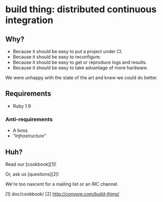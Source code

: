 # build thing: distributed continuous integration

## Why?

* Because it should be easy to put a project under CI.
* Because it should be easy to reconfigure.
* Because it should be easy to get or reproduce logs and results.
* Because it should be easy to take advantage of more hardware.

We were unhappy with the state of the art and knew we could do better.

## Requirements

* Ruby 1.9

### Anti-requirements

* A boss
* *"Infrastructure"*

## Huh?

Read our [cookbook][1]!

Or, ask us [questions][2]!

We're too nascent for a mailing list or an IRC channel.

[1] doc/cookbook/
[2] http://convore.com/build-thing/

